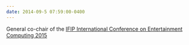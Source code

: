 ```yaml
---
date: 2014-09-5 07:59:00-0400
---
```


General co-chair of the [IFIP International Conference on Entertainment Computing 2015](http://icec2015.idi.ntnu.no/)
